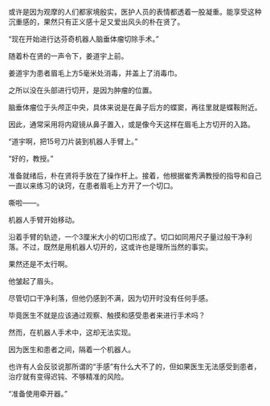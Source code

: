 或许是因为观摩的人们都家境殷实，医护人员的表情都透着一股凝重。能享受这种沉重感的，果然只有正义感十足又爱出风头的朴在贤了。

“现在开始进行达芬奇机器人脑垂体瘤切除手术。”

随着朴在贤的一声令下，姜道宇上前。

姜道宇为患者眉毛上方5毫米处消毒，并盖上了消毒巾。

之所以没在头部进行切开，是因为肿瘤的位置。

脑垂体瘤位于头颅正中央，具体来说是在鼻子后方的蝶窦，再往里就是蝶鞍附近。

因此，通常采用将内窥镜从鼻子置入，或是像今天这样在眉毛上方切开的入路。

“道宇啊，把15号刀片装到机器人手臂上。”

“好的，教授。”

准备就绪后，朴在贤将手放在了操作杆上。接着，他根据崔秀满教授的指导和自己一直以来练习的诀窍，在患者眉毛上方开了一个切口。

嘶啦——。

机器人手臂开始移动。

沿着手臂的轨迹，一个3厘米大小的切口形成了。切口如同用尺子量过般干净利落。不过，既然是用机器人切开的，这或许也是理所当然的事实。

果然还是不太行啊。

他皱起了眉头。

尽管切口干净利落，但他仍感到不满，因为切开时没有任何手感。

毕竟医生不就是应该通过观察、触摸和感受患者来进行手术吗？

然而，在机器人手术中，这却无法实现。

因为医生和患者之间，隔着一个机器人。

也许有人会反驳说那所谓的“手感”有什么大不了的，但如果医生无法感受到患者，治疗就有变得迟钝、不够精准的风险。

“准备使用牵开器。”